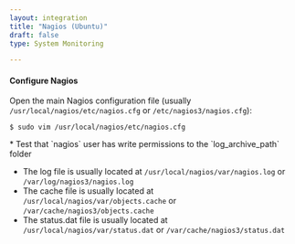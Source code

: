 ```yaml
---
layout: integration 
title: "Nagios (Ubuntu)"
draft: false
type: System Monitoring

---
```


<!-- docs-include _integrations/agent-common/install/generic.md:::SOURCE_SYSTEM_NAME=Nagios:::PLATFORM_NAME=Ubuntu:::PLATFORM_LOWER=ubuntu -->

<!-- section-separator -->

#### Configure Nagios
Open the main Nagios configuration file (usually `/usr/local/nagios/etc/nagios.cfg` or `/etc/nagios3/nagios.cfg`):

    $ sudo vim /usr/local/nagios/etc/nagios.cfg

<!-- docs-include _integrations/agent-common/configure-service/generic.md:::PLATFORM=ubuntu:::SERVICE_NAME=nagios -->* Test that `nagios` user has write permissions to the `log_archive_path` folder

<!-- docs-include _integrations/agent-common/configure-service/restart-ubuntu.md:::SERVICENAME=Nagios:::SERVICE_LOWER=nagios -->

<!-- section-separator -->

<!-- docs-include _integrations/agent-common/configure-agent/generic.md:::SOURCE_SYSTEM_NAME=Nagios:::SOURCE_SYSTEM_UPPER=NAGIOS:::SOURCE_SYSTEM_LOWER=nagios -->

* The log file is usually located at `/usr/local/nagios/var/nagios.log` or `/var/log/nagios3/nagios.log`
* The cache file is usually located at `/usr/local/nagios/var/objects.cache` or `/var/cache/nagios3/objects.cache`
* The status.dat file is usually located at `/usr/local/nagios/var/status.dat` or `/var/cache/nagios3/status.dat`

<!-- docs-include _integrations/agent-common/configure-agent/permissions.md -->

<!-- section-separator -->

<!-- docs-include _integrations/agent-common/start-and-summary/generic.md:::SOURCE_SYSTEM_NAME=Nagios:::PLATFORM=ubuntu -->
